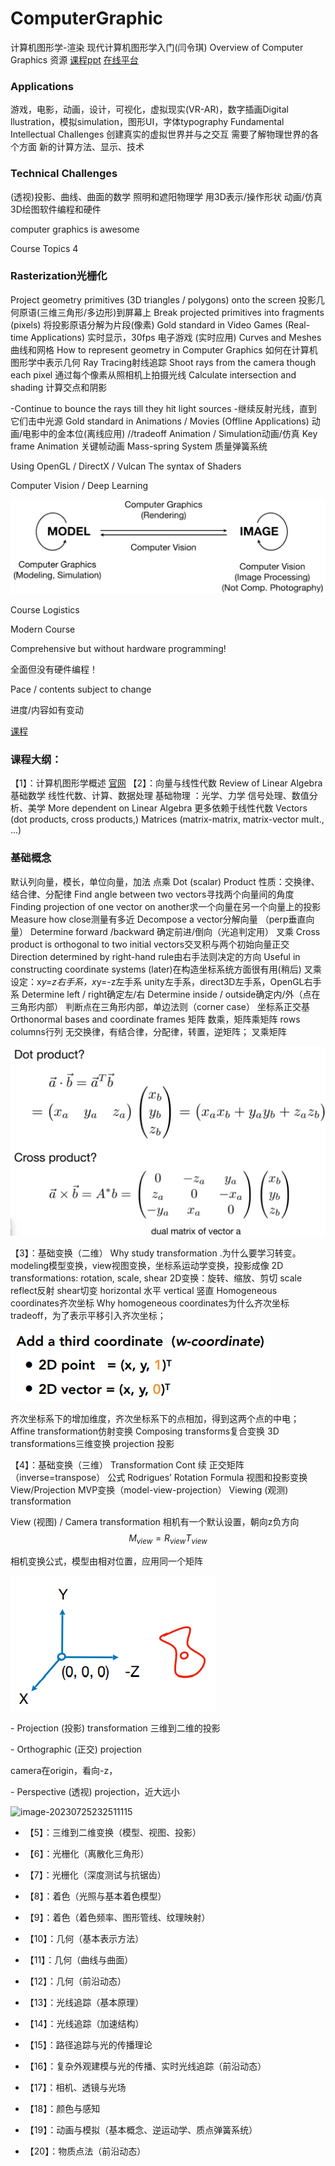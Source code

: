 # ComputerGraphic

计算机图形学-渲染
现代计算机图形学入门(闫令琪)
Overview of Computer Graphics
资源
[课程ppt]( https://games-cn.org/graphics-intro-ppt-video/)
[在线平台](https://games-cn.org/) 

### Applications

游戏，电影，动画，设计，可视化，虚拟现实(VR-AR)，数字插画Digital llustration，模拟simulation，图形UI，字体typography
Fundamental Intellectual Challenges
创建真实的虚拟世界并与之交互
需要了解物理世界的各个方面
新的计算方法、显示、技术

### Technical Challenges

(透视)投影、曲线、曲面的数学
照明和遮阳物理学
用3D表示/操作形状
动画/仿真
3D绘图软件编程和硬件

computer graphics is awesome

Course Topics 4

### Rasterization光栅化

Project geometry primitives (3D triangles / polygons) onto the screen
投影几何原语(三维三角形/多边形)到屏幕上
Break projected primitives into fragments (pixels)
将投影原语分解为片段(像素)
Gold standard in Video Games (Real-time Applications) 实时显示，30fps
电子游戏 (实时应用)
Curves and Meshes曲线和网格
How to represent geometry in Computer Graphics
如何在计算机图形学中表示几何
Ray Tracing射线追踪
Shoot rays from the camera though each pixel
通过每个像素从照相机上拍摄光线
Calculate intersection and shading
计算交点和阴影

-Continue to bounce the rays till they hit light sources
-继续反射光线，直到它们击中光源
Gold standard in Animations / Movies (Offline Applications)
动画/电影中的金本位(离线应用)
//tradeoff
Animation / Simulation动画/仿真
Key frame Animation
关键帧动画
Mass-spring System
质量弹簧系统

Using OpenGL / DirectX / Vulcan
The syntax of Shaders

Computer Vision / Deep Learning

![image-20230325222439660](https://raw.githubusercontent.com/akingse/my-picbed/main/image-20230325222439660.png)

Course  Logistics

Modern Course

Comprehensive but without hardware programming!

全面但没有硬件编程！

Pace / contents subject to change

进度/内容如有变动

[课程](http://www.cs.ucsb.edu/~lingqi/teaching/games101.html)

### 课程大纲：

【1】：计算机图形学概述
[官网](https://learnopengl-cn.github.io/) 
【2】：向量与线性代数 Review of Linear Algebra
基础数学
线性代数、计算、数据处理
基础物理 ：光学、力学
信号处理、数值分析、美学
More dependent on Linear Algebra
更多依赖于线性代数
Vectors (dot products, cross products,)
Matrices (matrix-matrix, matrix-vector mult., ...)

### 基础概念

默认列向量，模长，单位向量，加法
点乘 Dot (scalar) Product
性质：交换律、结合律、分配律
Find angle between two vectors寻找两个向量间的角度
Finding projection of one vector on another求一个向量在另一个向量上的投影
Measure how close测量有多近
Decompose a vector分解向量 （perp垂直向量）
Determine forward /backward 确定前进/倒向（光追判定用）
叉乘
Cross product is orthogonal to two initial vectors交叉积与两个初始向量正交
Direction determined by right-hand rule由右手法则决定的方向
Useful in constructing coordinate systems (later)在构造坐标系统方面很有用(稍后)
叉乘设定：x*y=z右手系，x*y=-z左手系
unity左手系，direct3D左手系，OpenGL右手系
Determine left / right确定左/右
Determine inside / outside确定内/外（点在三角形内部）
判断点在三角形内部，单边法则（corner case）
坐标系正交基 Orthonormal bases and coordinate frames
矩阵
数乘，矩阵乘矩阵 rows columns行列
无交换律，有结合律，分配律，转置，逆矩阵； 
叉乘矩阵

![image-20230325222706284](https://raw.githubusercontent.com/akingse/my-picbed/main/image-20230325222706284.png)

【3】：基础变换（二维）
Why study transformation .为什么要学习转变。
modeling模型变换，view视图变换，坐标系运动学变换，投影成像
2D transformations: rotation, scale, shear 2D变换：旋转、缩放、剪切
scale
reflect反射
shear切变
horizontal 水平
vertical 竖直
Homogeneous coordinates齐次坐标
Why homogeneous coordinates为什么齐次坐标
tradeoff，为了表示平移引入齐次坐标；

![image-20230325222905142](https://raw.githubusercontent.com/akingse/my-picbed/main/image-20230325222905142.png)

 齐次坐标系下的增加维度，齐次坐标系下的点相加，得到这两个点的中电； 
Affine transformation仿射变换
Composing transforms复合变换
3D transformations三维变换
projection 投影

【4】：基础变换（三维）
Transformation Cont 续
正交矩阵（inverse=transpose）
公式 Rodrigues’ Rotation Formula
视图和投影变换 View/Projection
MVP变换（model-view-projection）
Viewing (观测) transformation

View (视图) / Camera transformation 
相机有一个默认设置，朝向z负方向
$$
M_{view}=R_{view} T_{view}
$$

相机变换公式，模型由相对位置，应用同一个矩阵

![image-20230325223352632](https://raw.githubusercontent.com/akingse/my-picbed/main/image-20230325223352632.png)

\- Projection (投影) transformation 三维到二维的投影

\- Orthographic (正交) projection 

camera在origin，看向-z，

\- Perspective (透视) projection，近大远小

![image-20230725232511115](../../../../../AppData/Roaming/Typora/typora-user-images/image-20230725232511115.png)

 

- 【5】：三维到二维变换（模型、视图、投影）

 

- 【6】：光栅化（离散化三角形）

 

- 【7】：光栅化（深度测试与抗锯齿）

 

- 【8】：着色（光照与基本着色模型）

 

- 【9】：着色（着色频率、图形管线、纹理映射）

 

- 【10】：几何（基本表示方法）

 

- 【11】：几何（曲线与曲面）

 

- 【12】：几何（前沿动态）

 

- 【13】：光线追踪（基本原理）

 

- 【14】：光线追踪（加速结构）

 

- 【15】：路径追踪与光的传播理论

 

- 【16】：复杂外观建模与光的传播、实时光线追踪（前沿动态）

 

- 【17】：相机、透镜与光场

 

- 【18】：颜色与感知

 

- 【19】：动画与模拟（基本概念、逆运动学、质点弹簧系统）

 

- 【20】：物质点法（前沿动态）